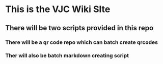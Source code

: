 # This is the VJC Wiki SIte 

## There will be two scripts provided in this repo

### There will be a qr code repo which can batch create qrcodes

### Ther will also be batch markdown creating script
